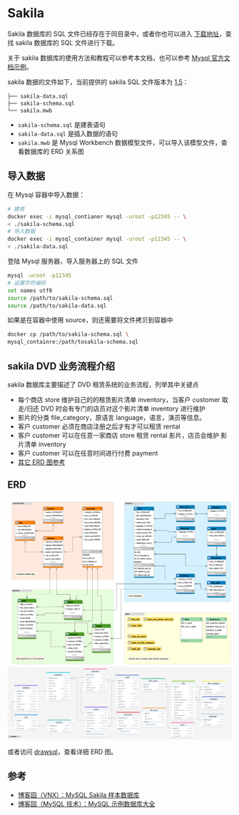# Sakila

Sakila 数据库的 SQL 文件已经存在于同目录中，或者你也可以进入 [下载地址](https://dev.mysql.com/doc/index-other.html)，查找 sakila 数据库的 SQL 文件进行下载。

关于 sakila 数据库的使用方法和教程可以参考本文档，也可以参考 [Mysql 官方文档示例](https://dev.mysql.com/doc/sakila/en/)。

sakila 数据的文件如下，当前提供的 sakila SQL 文件版本为 [1.5](https://dev.mysql.com/doc/sakila/en/sakila-news.html#sakila-news-1-5)：

```
├── sakila-data.sql
├── sakila-schema.sql
└── sakila.mwb
```

- `sakila-schema.sql` 是建表语句
- `sakila-data.sql` 是插入数据的语句
- `sakila.mwb` 是 Mysql Workbench 数据模型文件，可以导入该模型文件，查看数据库的 ERD 关系图

## 导入数据

在 Mysql 容器中导入数据：

```sh
# 建表
docker exec -i mysql_contianer mysql -uroot -p12345 -- \
< ./sakila-schema.sql
# 导入数据
docker exec -i mysql_container mysql -uroot -p12345 -- \
< ./sakila-data.sql
```

登陆 Mysql 服务器，导入服务器上的 SQL 文件

```sh
mysql -uroot -p12345
# 设置字符编码
set names utf8
source /path/to/sakila-schema.sql
source /path/to/sakila-data.sql
```

如果是在容器中使用 source，则还需要将文件拷贝到容器中

```sh
docker cp /path/to/sakila-schema.sql \
mysql_containre:/path/tosakila-schema.sql
```

## sakila DVD 业务流程介绍

sakila 数据库主要描述了 DVD 租赁系统的业务流程，列举其中关键点

- 每个商店 store 维护自己的的租赁影片清单 inventory，当客户 customer 取走/归还 DVD 时会有专门的店员对这个影片清单 inventory 进行维护
- 影片的分类 file_category，原语言 language，语言，演员等信息。
- 客户 customer 必须在商店注册之后才有才可以租赁 rental
- 客户 customer 可以在任意一家商店 store 租赁 rental 影片，店员会维护 影片清单 inventory
- 客户 customer 可以在任意时间进行付费 payment
- [其它 ERD 图参考](https://www.visual-paradigm.com/cn/guide/data-modeling/what-is-entity-relationship-diagram/)

## ERD

![workbench](./imgs/image.png)
![drawimage](./imgs/drawsql.png)

或者访问 [drawsql](https://drawsql.app/teams/sql-404/diagrams/sakila/embed)，查看详细 ERD 图。

## 参考

- [博客园（VNX）：MySQL Sakila 样本数据库](https://www.cnblogs.com/chinas/p/6547366.html)
- [博客园（MySQL 技术）：MySQL 示例数据库大全 ](https://www.cnblogs.com/mysqljs/p/18243559)
